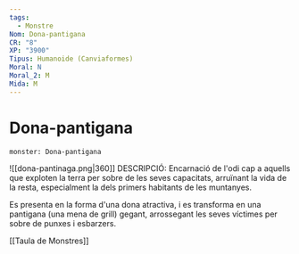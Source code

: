 ```yaml
---
tags:
  - Monstre
Nom: Dona-pantigana
CR: "8"
XP: "3900"
Tipus: Humanoide (Canviaformes)
Moral: N
Moral_2: M
Mida: M
---
```

# Dona-pantigana

```statblock
monster: Dona-pantigana
```

![[dona-pantinaga.png|360]]
DESCRIPCIÓ: 
Encarnació de l'odi cap a aquells que exploten la terra per sobre de les seves capacitats, arruïnant la vida de la resta, especialment la dels primers habitants de les muntanyes.

Es presenta en la forma d'una dona atractiva, i es transforma en una pantigana (una mena de grill) gegant, arrossegant les seves víctimes per sobre de punxes i esbarzers.

[[Taula de Monstres]]